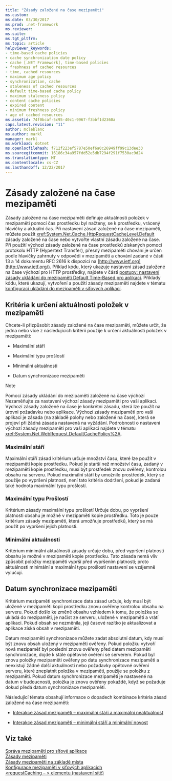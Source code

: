 ```yaml
---
title: "Zásady založené na čase mezipaměti"
ms.custom: 
ms.date: 03/30/2017
ms.prod: .net-framework
ms.reviewer: 
ms.suite: 
ms.tgt_pltfrm: 
ms.topic: article
helpviewer_keywords:
- time-based cache policies
- cache synchronization date policy
- cache [.NET Framework], time-based policies
- freshness of cached resources
- time, cached resources
- maximum age policy
- synchronization, cache
- staleness of cached resources
- default time-based cache policy
- maximum staleness policy
- content cache policies
- expired content
- minimum freshness policy
- age of cached resources
ms.assetid: 74f0bcaf-5c95-40c1-9967-f3bbf1d2360a
caps.latest.revision: "11"
author: mcleblanc
ms.author: markl
manager: markl
ms.workload: dotnet
ms.openlocfilehash: f712f223ef5787e50ef6a0c26949ff99c13dee33
ms.sourcegitcommit: 16186c34a957fdd52e5db7294f291f7530ac9d24
ms.translationtype: MT
ms.contentlocale: cs-CZ
ms.lasthandoff: 12/22/2017
---
```

# <a name="time-based-cache-policies"></a>Zásady založené na čase mezipaměti
Zásady založené na čase mezipaměti definuje aktuálnosti položek v mezipaměti pomocí čas prostředku byl načteny, se k prostředku, vrácený hlavičky a aktuální čas. Při nastavení zásad založené na čase mezipaměti, můžete použít <xref:System.Net.Cache.HttpRequestCacheLevel.Default> zásady založené na čase nebo vytvořte vlastní zásadu založené na čase. Při použití výchozí zásady založené na čase prostředků získaných pomocí protokolu HTTP (Hypertext Transfer), přesný mezipaměti chování je určen podle hlavičky zahrnuty v odpovědi v mezipaměti a chování zadané v části 13 a 14 dokumentu RFC 2616 k dispozici na [http://www.ietf.org](http://www.ietf.org/). Příklad kódu, který ukazuje nastavení zásad založené na čase výchozí pro HTTP prostředky, najdete v části [postupy: nastavení zásady ukládání do mezipaměti Default Time-Based pro aplikaci](../../../docs/framework/network-programming/how-to-set-the-default-time-based-cache-policy-for-an-application.md). Příklady kódu, které ukazují, vytvoření a použití zásady mezipaměti najdete v tématu [konfiguraci ukládání do mezipaměti v síťových aplikací](../../../docs/framework/network-programming/configuring-caching-in-network-applications.md).  
  
## <a name="criteria-to-determine-freshness-of-cached-entries"></a>Kritéria k určení aktuálnosti položek v mezipaměti  
 Chcete-li přizpůsobit zásady založené na čase mezipaměti, můžete určit, že jedna nebo více z následujících kritérií použije k určení aktuálnosti položek v mezipaměti:  
  
-   Maximální stáří  
  
-   Maximální typu prošlostí  
  
-   Minimální aktuálnosti  
  
-   Datum synchronizace mezipaměti  
  
> [!NOTE]
>  Pomocí zásady ukládání do mezipaměti založené na čase výchozí Nezaměňujte za nastavení výchozí zásady mezipaměti pro vaši aplikaci. Výchozí zásady založené na čase je konkrétní zásadu, která lze použít na úrovni požadavku nebo aplikace. Výchozí zásady mezipaměti pro vaši aplikaci je zásada (na základě polohy nebo založené na čase), která se projeví při žádná zásada nastavená na vyžádání. Podrobnosti o nastavení výchozí zásady mezipaměti pro vaši aplikaci najdete v tématu <xref:System.Net.WebRequest.DefaultCachePolicy%2A>.  
  
### <a name="maximum-age"></a>Maximální stáří  
 Maximální stáří zásad kritérium určuje množství času, které lze použít v mezipaměti kopie prostředku. Pokud je starší než množství času, zadaný v mezipaměti kopie prostředku, musí být prostředek znovu ověřeny, kontrolou obsahu na serveru. Pokud maximální stáří by umožnilo prostředek, který se použije po vypršení platnosti, není tato kritéria dodržení, pokud je zadaná také hodnota maximální typu prošlostí.  
  
### <a name="maximum-staleness"></a>Maximální typu Prošlostí  
 Kritérium zásady maximální typu prošlostí Určuje dobu, po vypršení platnosti obsahu je možné v mezipaměti kopie prostředku. Toto je pouze kritérium zásady mezipaměti, která umožňuje prostředků, který se má použít po vypršení jejich platnosti.  
  
### <a name="minimum-freshness"></a>Minimální aktuálnosti  
 Kritérium minimální aktuálnosti zásady určuje dobu, před vypršení platnosti obsahu je možné v mezipaměti kopie prostředku. Tato zásada nemá vliv způsobit položky mezipaměti vyprší před vypršením platnosti; proto aktuálnosti minimální a maximální typu prošlostí nastavení se vzájemně vylučují.  
  
## <a name="cache-synchronization-date"></a>Datum synchronizace mezipaměti  
 Kritérium mezipaměti synchronizace data zásad určuje, kdy musí být uložené v mezipaměti kopii prostředku znovu ověřeny kontrolou obsahu na serveru. Pokud došlo ke změně obsahu vzhledem k tomu, že položka se ukládá do mezipaměti, je načíst ze serveru, uložené v mezipaměti a vrátí aplikaci. Pokud obsah se nezměnila, její časové razítko je aktualizovat a aplikace získá obsah v mezipaměti.  
  
 Datum mezipaměti synchronizace můžete zadat absolutní datum, kdy musí být znovu obsah uložený v mezipaměti ověřeny. Pokud položku vytvoří nová mezipaměť byl poslední znovu ověřeny před datem mezipaměti synchronizace, dojde k stále opětovné ověření se serverem. Pokud byl znovu položky mezipaměti ověřeny po datu synchronizace mezipaměti a neexistují žádné další aktuálnosti nebo požadavky opětovné ověření serveru, které zneplatnit položka v mezipaměti, použije se položku z mezipaměti. Pokud datum synchronizace mezipaměti je nastavené na datum v budoucnosti, položka je znovu ověřeny pokaždé, když se požaduje dokud předá datum synchronizace mezipaměti.  
  
 Následující témata obsahují informace o dopadech kombinace kritéria zásad založené na čase mezipaměti:  
  
-   [Interakce zásad mezipaměti – maximální stáří a maximální neaktuálnost](../../../docs/framework/network-programming/cache-policy-interaction-maximum-age-and-maximum-staleness.md)  
  
-   [Interakce zásad mezipaměti – minimální stáří a minimální novost](../../../docs/framework/network-programming/cache-policy-interaction-maximum-age-and-minimum-freshness.md)  
  
## <a name="see-also"></a>Viz také  
 [Správa mezipaměti pro síťové aplikace](../../../docs/framework/network-programming/cache-management-for-network-applications.md)  
 [Zásady mezipaměti](../../../docs/framework/network-programming/cache-policy.md)  
 [Zásady mezipaměti na základě místa](../../../docs/framework/network-programming/location-based-cache-policies.md)  
 [Konfigurace mezipaměti v síťových aplikacích](../../../docs/framework/network-programming/configuring-caching-in-network-applications.md)  
 [\<requestCaching – > elementu (nastavení sítě)](../../../docs/framework/configure-apps/file-schema/network/requestcaching-element-network-settings.md)

